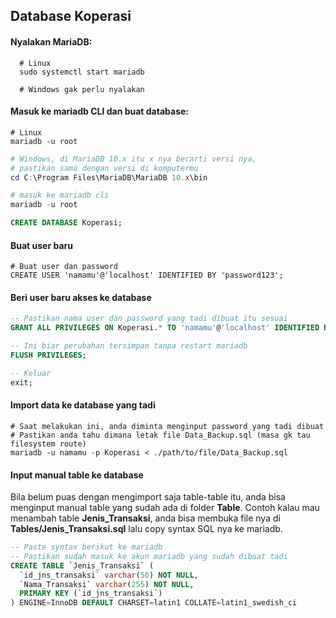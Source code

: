 ## Database Koperasi

#### Nyalakan MariaDB:
```shell
  # Linux
  sudo systemctl start mariadb

  # Windows gak perlu nyalakan 
```

#### Masuk ke mariadb CLI dan buat database:
```shell
# Linux
mariadb -u root
```

```powershell
# Windows, di MariaDB 10.x itu x nya berarti versi nya,
# pastikan sama dengan versi di komputermu
cd C:\Program Files\MariaDB\MariaDB 10.x\bin

# masuk ke mariadb cli
mariadb -u root
```

```sql
CREATE DATABASE Koperasi;
```

#### Buat user baru
```shell
# Buat user dan password
CREATE USER 'namamu'@'localhost' IDENTIFIED BY 'password123';
```

#### Beri user baru akses ke database
```sql
-- Pastikan nama user dan password yang tadi dibuat itu sesuai
GRANT ALL PRIVILEGES ON Koperasi.* TO 'namamu'@'localhost' IDENTIFIED BY 'password123';

-- Ini biar perubahan tersimpan tanpa restart mariadb
FLUSH PRIVILEGES;

-- Keluar
exit;
```

#### Import data ke database yang tadi
```shell
# Saat melakukan ini, anda diminta menginput password yang tadi dibuat
# Pastikan anda tahu dimana letak file Data_Backup.sql (masa gk tau filesystem route)
mariadb -u namamu -p Koperasi < ./path/to/file/Data_Backup.sql
```

#### Input manual table ke database
Bila belum puas dengan mengimport saja table-table itu, anda bisa menginput manual table yang sudah ada di folder **Table**. Contoh kalau mau menambah table **Jenis_Transaksi**, anda bisa membuka file nya di **Tables/Jenis_Transaksi.sql** lalu copy syntax SQL nya ke mariadb.

```sql
-- Paste syntax berikut ke mariadb
-- Pastikan sudah masuk ke akun mariadb yang sudah dibuat tadi
CREATE TABLE `Jenis_Transaksi` (
  `id_jns_transaksi` varchar(50) NOT NULL,
  `Nama_Transaksi` varchar(255) NOT NULL,
  PRIMARY KEY (`id_jns_transaksi`)
) ENGINE=InnoDB DEFAULT CHARSET=latin1 COLLATE=latin1_swedish_ci
```
